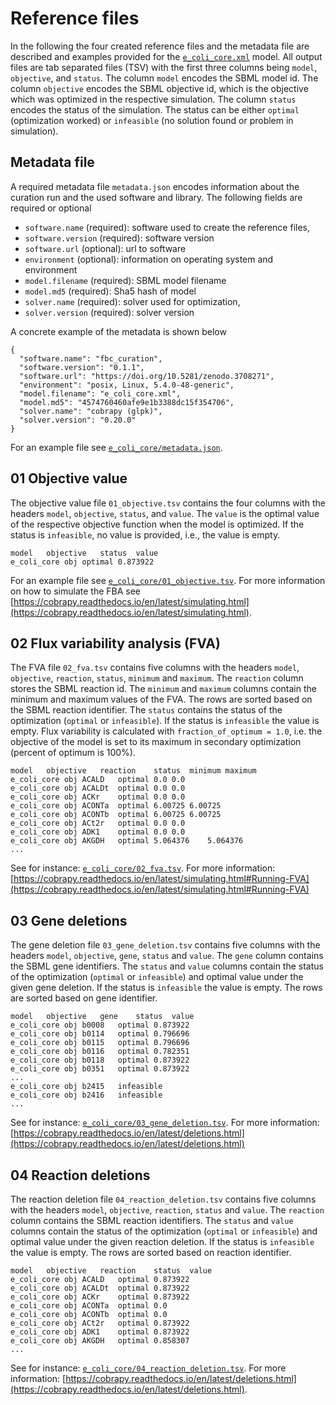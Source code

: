 # Reference files
In the following the four created reference files and the metadata file are described and examples provided for the [`e_coli_core.xml`](https://raw.githubusercontent.com/matthiaskoenig/fbc_curation/develop/examples/models/e_coli_core.xml) model. All output files are tab separated files (TSV) with the first three columns being `model`, `objective`, and `status`. The column `model` encodes the SBML model id. The column `objective` encodes the SBML objective id, which is the objective which was optimized in the respective simulation. The column `status` encodes the status of the simulation. The status can be either `optimal` (optimization worked) or `infeasible` (no solution found or problem in simulation).  

## Metadata file
A required metadata file `metadata.json` encodes information about the curation run and the used software and library.
The following fields are required or optional

- `software.name` (required): software used to create the reference files,
- `software.version` (required): software version
- `software.url` (optional): url to software
- `environment` (optional): information on operating system and environment
- `model.filename` (required): SBML model filename
- `model.md5` (required): Sha5 hash of model
- `solver.name` (required): solver used for optimization,
- `solver.version` (required): solver version

A concrete example of the metadata is shown below
```
{
  "software.name": "fbc_curation",
  "software.version": "0.1.1",
  "software.url": "https://doi.org/10.5281/zenodo.3708271",
  "environment": "posix, Linux, 5.4.0-48-generic",
  "model.filename": "e_coli_core.xml",
  "model.md5": "4574760460afe9e1b3388dc15f354706",
  "solver.name": "cobrapy (glpk)",
  "solver.version": "0.20.0"
}
```

For an example file see [`e_coli_core/metadata.json`](https://raw.githubusercontent.com/matthiaskoenig/fbc_curation/develop/examples/results/e_coli_core/cobrapy/metadata.json).

## 01 Objective value
The objective value file `01_objective.tsv` contains the four columns with the headers `model`, `objective`, `status`, and `value`. The `value` is the optimal value of the respective objective function when the model is optimized. If the status is `infeasible`, no value is provided, i.e., the value is empty.
```
model	objective	status	value
e_coli_core	obj	optimal	0.873922
```
For an example file see [`e_coli_core/01_objective.tsv`](https://raw.githubusercontent.com/matthiaskoenig/fbc_curation/develop/examples/results/e_coli_core/cobrapy/01_objective.tsv). For more information on how to simulate the FBA see [https://cobrapy.readthedocs.io/en/latest/simulating.html](https://cobrapy.readthedocs.io/en/latest/simulating.html).

## 02 Flux variability analysis (FVA)
The FVA file `02_fva.tsv` contains five columns with the headers `model`, `objective`, `reaction`, `status`, `minimum` and `maximum`. The `reaction` column stores the SBML reaction id. The `minimum` and `maximum` columns contain the minimum and maximum values of the FVA. The rows are sorted based on the SBML reaction identifier. The `status` contains the status of the optimization (`optimal` or `infeasible`). If the status is `infeasible` the value is empty.
Flux variability is calculated with `fraction_of_optimum = 1.0`, i.e. the objective of the model is set to its maximum in secondary optimization (percent of optimum is 100%).
```
model	objective	reaction	status	minimum	maximum
e_coli_core	obj	ACALD	optimal	0.0	0.0
e_coli_core	obj	ACALDt	optimal	0.0	0.0
e_coli_core	obj	ACKr	optimal	0.0	0.0
e_coli_core	obj	ACONTa	optimal	6.00725	6.00725
e_coli_core	obj	ACONTb	optimal	6.00725	6.00725
e_coli_core	obj	ACt2r	optimal	0.0	0.0
e_coli_core	obj	ADK1	optimal	0.0	0.0
e_coli_core	obj	AKGDH	optimal	5.064376	5.064376
...
```
See for instance: [`e_coli_core/02_fva.tsv`](https://raw.githubusercontent.com/matthiaskoenig/fbc_curation/develop/examples/results/e_coli_core/cobrapy/02_fva.tsv). For more information: [https://cobrapy.readthedocs.io/en/latest/simulating.html#Running-FVA](https://cobrapy.readthedocs.io/en/latest/simulating.html#Running-FVA)

## 03 Gene deletions 
The gene deletion file `03_gene_deletion.tsv` contains five columns with the headers `model`, `objective`, `gene`, `status` and `value`. 
The `gene` column contains the SBML gene identifiers. The `status` and `value` columns contain the status of the optimization (`optimal` or `infeasible`) and optimal value under the given gene deletion. If the status is `infeasible` the value is empty. The rows are sorted based on gene identifier.
```
model	objective	gene	status	value
e_coli_core	obj	b0008	optimal	0.873922
e_coli_core	obj	b0114	optimal	0.796696
e_coli_core	obj	b0115	optimal	0.796696
e_coli_core	obj	b0116	optimal	0.782351
e_coli_core	obj	b0118	optimal	0.873922
e_coli_core	obj	b0351	optimal	0.873922
...
e_coli_core	obj	b2415	infeasible	
e_coli_core	obj	b2416	infeasible	
...
```
See for instance: [`e_coli_core/03_gene_deletion.tsv`](https://raw.githubusercontent.com/matthiaskoenig/fbc_curation/develop/examples/results/e_coli_core/cobrapy/03_gene_deletion.tsv). For more information: [https://cobrapy.readthedocs.io/en/latest/deletions.html](https://cobrapy.readthedocs.io/en/latest/deletions.html)

## 04 Reaction deletions 
The reaction deletion file `04_reaction_deletion.tsv` contains five columns with the headers `model`, `objective`, `reaction`, `status` and `value`. 
The `reaction` column contains the SBML reaction identifiers. The `status` and `value` columns contain the status of the optimization (`optimal` or `infeasible`) and optimal value under the given reaction deletion. If the status is `infeasible` the value is empty. The rows are sorted based on reaction identifier.
```
model	objective	reaction	status	value
e_coli_core	obj	ACALD	optimal	0.873922
e_coli_core	obj	ACALDt	optimal	0.873922
e_coli_core	obj	ACKr	optimal	0.873922
e_coli_core	obj	ACONTa	optimal	0.0
e_coli_core	obj	ACONTb	optimal	0.0
e_coli_core	obj	ACt2r	optimal	0.873922
e_coli_core	obj	ADK1	optimal	0.873922
e_coli_core	obj	AKGDH	optimal	0.858307
...
```
See for instance: [`e_coli_core/04_reaction_deletion.tsv`](https://raw.githubusercontent.com/matthiaskoenig/fbc_curation/develop/examples/results/e_coli_core/cobrapy/04_reaction_deletion.tsv). For more information: [https://cobrapy.readthedocs.io/en/latest/deletions.html](https://cobrapy.readthedocs.io/en/latest/deletions.html).
